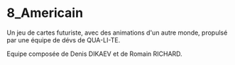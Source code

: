 # 8_Americain
Un jeu de cartes futuriste, avec des animations d'un autre monde, propulsé par une équipe de dévs de QUA-LI-TE.

Equipe composée de Denis DIKAEV et de Romain RICHARD.
